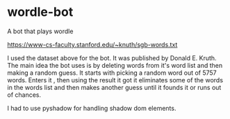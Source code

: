 # wordle-bot
A bot that plays wordle



https://www-cs-faculty.stanford.edu/~knuth/sgb-words.txt

I used the dataset above for the bot. It was published by Donald E. Kruth. The main idea the bot uses is by deleting words from it's word list and then making a random guess. It starts with picking a random word out of 5757 words. Enters it , then using the result it got it eliminates some of the words in the words list and then makes another guess until it founds it or runs out of chances.

I had to use pyshadow for handling shadow dom elements. 

